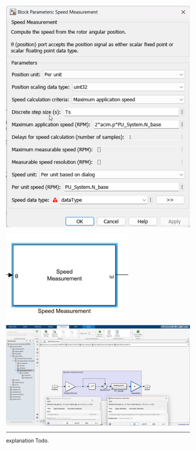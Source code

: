 ![alt text](../images/writings_image-13.png)

![alt text](../images/writings_image-14.png)

![alt text](../images/writings_image-15.png)

---

explanation Todo.